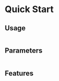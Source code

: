# Quick Start

## Usage

```{include} stubs/quickstart-stub.md
```

## Parameters

```{include} stubs/parameters-stub.md
```

## Features

```{include} stubs/features-stub.md
```
